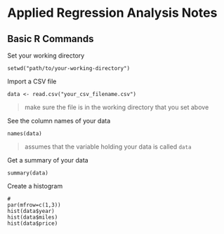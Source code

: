 # Applied Regression Analysis Notes

## Basic R Commands


Set your working directory 
```
setwd("path/to/your-working-directory")
```

Import a CSV file
```
data <- read.csv("your_csv_filename.csv")
```
> make sure the file is in the working directory that you set above

See the column names of your data 
```
names(data)
```
> assumes that the variable holding your data is called `data`

Get a summary of your data 
```
summary(data)
```

Create a histogram 
```
# 
par(mfrow=c(1,3))
hist(data$year)
hist(data$miles)
hist(data$price)
```

